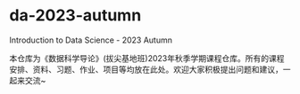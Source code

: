 # da-2023-autumn
Introduction to Data Science - 2023 Autumn

本仓库为《数据科学导论》(拔尖基地班)2023年秋季学期课程仓库。所有的课程安排、资料、习题、作业、项目等均放在此处。欢迎大家积极提出问题和建议，一起来交流~
